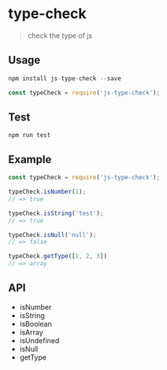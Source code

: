 # type-check 
> check the type of js

## Usage
```js
npm install js-type-check --save

const typeCheck = require('js-type-check');
```

## Test
```
npm run test
```

## Example
```js
const typeCheck = require('js-type-check');

typeCheck.isNumber(1);
// => true

typeCheck.isString('test');
// => true

typeCheck.isNull('null');
// => false

typeCheck.getType([1, 2, 3])
// => array
```

## API
* isNumber
* isString
* isBoolean
* isArray
* isUndefined
* isNull
* getType